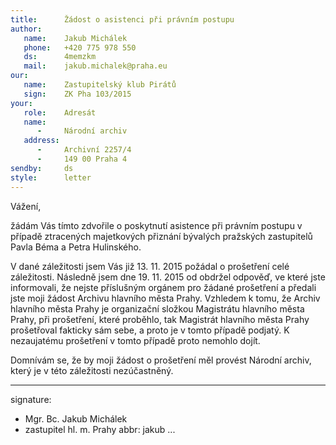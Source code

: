 ```yaml
---
title:      Žádost o asistenci při právním postupu
author:
   name:    Jakub Michálek
   phone:   +420 775 978 550
   ds:      4memzkm
   mail:    jakub.michalek@praha.eu
our:
   name:    Zastupitelský klub Pirátů
   sign:    ZK Pha 103/2015
your:
   role:    Adresát
   name:    
      -     Národní archiv
   address:
      -     Archivní 2257/4
      -     149 00 Praha 4
sendby:     ds
style:      letter
---
```


Vážení,

žádám Vás tímto zdvořile o poskytnutí asistence při právním postupu v případě ztracených majetkových přiznání bývalých pražských zastupitelů Pavla Béma a Petra Hulinského. 

V dané záležitosti jsem Vás již 13. 11. 2015 požádal o prošetření celé záležitosti. Následně jsem dne 19. 11. 2015 od obdržel odpověď, ve které jste informovali, že nejste příslušným orgánem pro žádané prošetření a předali jste moji žádost Archivu hlavního města Prahy. Vzhledem k tomu, že Archiv hlavního města Prahy je organizační složkou Magistrátu hlavního města Prahy, při prošetření, které proběhlo, tak Magistrát hlavního města Prahy prošetřoval fakticky sám sebe, a proto je v tomto případě podjatý. K nezaujatému prošetření v tomto případě proto nemohlo dojít. 

Domnívám se, že by moji žádost o prošetření měl provést Národní archiv, který je v této záležitosti nezúčastněný.

---
signature:
  - Mgr. Bc. Jakub Michálek
  - zastupitel hl. m. Prahy
abbr:       jakub
...
